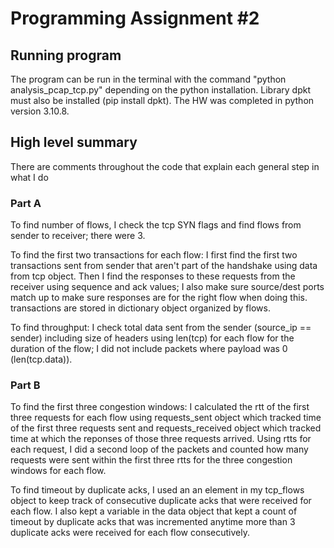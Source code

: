 # Programming Assignment #2

## Running program

The program can be run in the terminal with the command "python analysis_pcap_tcp.py" depending on the python installation. Library dpkt must also be installed (pip install dpkt). The HW was completed in python version 3.10.8.

## High level summary
There are comments throughout the code that explain each general step in what I do

### Part A
To find number of flows, I check the tcp SYN flags and find flows from sender to receiver; there were 3.

To find the first two transactions for each flow:
I first find the first two transactions sent from sender that aren't part of the handshake using data from tcp object.
Then I find the responses to these requests from the receiver using sequence and ack values; I also make sure source/dest ports match up to make sure responses are for the right flow when doing this.
transactions are stored in dictionary object organized by flows.

To find throughput:
I check total data sent from the sender (source_ip == sender) including size of headers using len(tcp) for each flow for the duration of the flow; I did not include packets where payload was 0 (len(tcp.data)).

### Part B

To find the first three congestion windows:
I calculated the rtt of the first three requests for each flow using requests_sent object which tracked time of the first three requests sent and requests_received object which tracked time at which the reponses of those three requests arrived. Using rtts for each request, I did a second loop of the packets and counted how many requests were sent within the first three rtts for the three congestion windows for each flow.

To find timeout by duplicate acks, I used an an element in my tcp_flows object to keep track of consecutive duplicate acks that were received for each flow. I also kept a variable in the data object
that kept a count of timeout by duplicate acks that was incremented anytime more than 3 duplicate acks were received for each flow consecutively.





